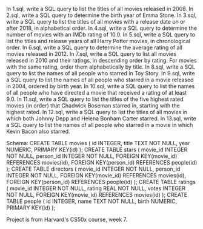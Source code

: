 In 1.sql, write a SQL query to list the titles of all movies released in 2008.
In 2.sql, write a SQL query to determine the birth year of Emma Stone.
In 3.sql, write a SQL query to list the titles of all movies with a release date on or after 2018, in alphabetical order.
In 4.sql, write a SQL query to determine the number of movies with an IMDb rating of 10.0.
In 5.sql, write a SQL query to list the titles and release years of all Harry Potter movies, in chronological order.
In 6.sql, write a SQL query to determine the average rating of all movies released in 2012.
In 7.sql, write a SQL query to list all movies released in 2010 and their ratings, in descending order by rating. For movies with the same rating, order them alphabetically by title.
In 8.sql, write a SQL query to list the names of all people who starred in Toy Story.
In 9.sql, write a SQL query to list the names of all people who starred in a movie released in 2004, ordered by birth year.
In 10.sql, write a SQL query to list the names of all people who have directed a movie that received a rating of at least 9.0.
In 11.sql, write a SQL query to list the titles of the five highest rated movies (in order) that Chadwick Boseman starred in, starting with the highest rated.
In 12.sql, write a SQL query to list the titles of all movies in which both Johnny Depp and Helena Bonham Carter starred.
In 13.sql, write a SQL query to list the names of all people who starred in a movie in which Kevin Bacon also starred.

Schema:
CREATE TABLE movies (
                id INTEGER,
                title TEXT NOT NULL,
                year NUMERIC,
                PRIMARY KEY(id)
                );
CREATE TABLE stars (
                movie_id INTEGER NOT NULL,
                person_id INTEGER NOT NULL,
                FOREIGN KEY(movie_id) REFERENCES movies(id),
                FOREIGN KEY(person_id) REFERENCES people(id)
                );
CREATE TABLE directors (
                movie_id INTEGER NOT NULL,
                person_id INTEGER NOT NULL,
                FOREIGN KEY(movie_id) REFERENCES movies(id),
                FOREIGN KEY(person_id) REFERENCES people(id)
                );
CREATE TABLE ratings (
                movie_id INTEGER NOT NULL,
                rating REAL NOT NULL,
                votes INTEGER NOT NULL,
                FOREIGN KEY(movie_id) REFERENCES movies(id)
                );
CREATE TABLE people (
                id INTEGER,
                name TEXT NOT NULL,
                birth NUMERIC,
                PRIMARY KEY(id)
		            );
    
Project is from Harvard's CS50x course, week 7.
